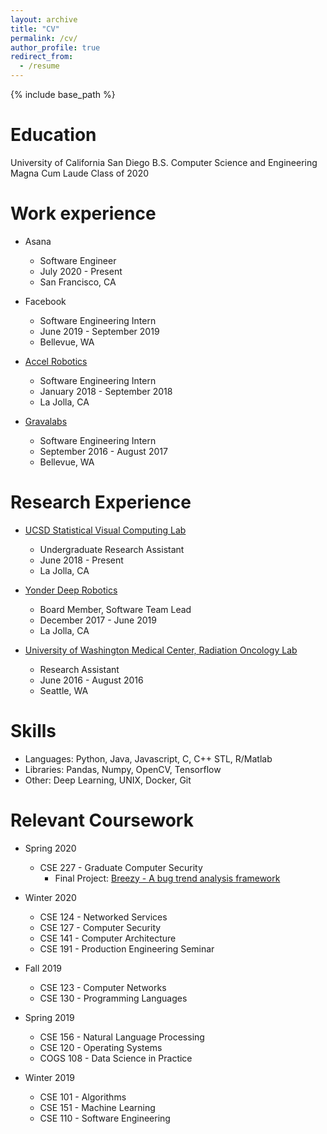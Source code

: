 ```yaml
---
layout: archive
title: "CV"
permalink: /cv/
author_profile: true
redirect_from:
  - /resume
---
```


{% include base_path %}

Education
======
University of California San Diego
B.S. Computer Science and Engineering
Magna Cum Laude
Class of 2020

Work experience
======
* Asana
  * Software Engineer
  * July 2020 - Present
  * San Francisco, CA

* Facebook
  * Software Engineering Intern
  * June 2019 - September 2019
  * Bellevue, WA

* [Accel Robotics](https://www.accelrobotics.com)
  * Software Engineering Intern
  * January 2018 - September 2018
  * La Jolla, CA
  
* [Gravalabs](https://www.medzii.com)
  * Software Engineering Intern
  * September 2016 - August 2017
  * Bellevue, WA

Research Experience
======
* [UCSD Statistical Visual Computing Lab](svcl.ucsd.edu)
  * Undergraduate Research Assistant
  * June 2018 - Present
  * La Jolla, CA

* [Yonder Deep Robotics](yonderdeep.org)
  * Board Member, Software Team Lead
  * December 2017 - June 2019
  * La Jolla, CA

* [University of Washington Medical Center, Radiation Oncology Lab](https://radiationoncology.uw.edu/)
  * Research Assistant
  * June 2016 - August 2016
  * Seattle, WA


Skills
======
* Languages: Python, Java, Javascript, C, C++ STL, R/Matlab
* Libraries: Pandas, Numpy, OpenCV, Tensorflow
* Other: Deep Learning, UNIX, Docker, Git

Relevant Coursework
======
* Spring 2020
  * CSE 227 - Graduate Computer Security
    * Final Project: [Breezy - A bug trend analysis framework ](http://arvindsaripalli.github.io/files/breezy.pdf)

* Winter 2020
  * CSE 124 - Networked Services
  * CSE 127 - Computer Security
  * CSE 141 - Computer Architecture
  * CSE 191 - Production Engineering Seminar

* Fall 2019
  * CSE 123 - Computer Networks
  * CSE 130 - Programming Languages

* Spring 2019
  * CSE 156 - Natural Language Processing
  * CSE 120 - Operating Systems
  * COGS 108 - Data Science in Practice

* Winter 2019
  * CSE 101 - Algorithms
  * CSE 151 - Machine Learning
  * CSE 110 - Software Engineering


[comment]: #
<!-- Publications
======
  <ul>{% for post in site.publications %}
    {% include archive-single-cv.html %}
  {% endfor %}</ul>
  
Talks
======
  <ul>{% for post in site.talks %}
    {% include archive-single-talk-cv.html %}
  {% endfor %}</ul>
  
Teaching
======
  <ul>{% for post in site.teaching %}
    {% include archive-single-cv.html %}
  {% endfor %}</ul> -->

